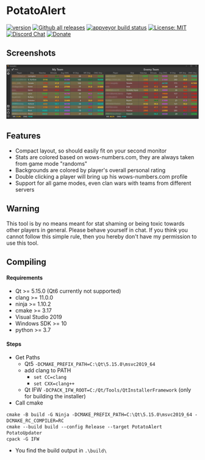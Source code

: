 # PotatoAlert


[![version](https://img.shields.io/github/v/release/razaqq/PotatoAlert.svg?style=flat-square)](https://github.com/razaqq/PotatoAlert/releases) 
[![Github all releases](https://img.shields.io/github/downloads/razaqq/PotatoAlert/total.svg?style=flat-square)](https://github.com/razaqq/PotatoAlert/releases)
[![appveyor build status](https://img.shields.io/appveyor/build/razaqq/PotatoAlert2?style=flat-square&logo=appveyor)](https://ci.appveyor.com/project/razaqq/PotatoAlert2)
[![License: MIT](https://img.shields.io/badge/License-MIT-yellow.svg?style=flat-square)](https://opensource.org/licenses/MIT)
[![Discord Chat](https://img.shields.io/discord/711953820745203815.svg?&logo=discord&logoColor=ffffff&style=flat-square)](https://discord.gg/Ut8t8PA)
[![Donate](https://img.shields.io/badge/Donate-PayPal-blue.svg?&logo=paypal&style=flat-square)](https://paypal.me/potatoalert)

## Screenshots

![default](.github/potatoalert.png)

## Features
- Compact layout, so should easily fit on your second monitor
- Stats are colored based on wows-numbers.com, they are always taken from game mode "randoms"
- Backgrounds are colored by player's overall personal rating
- Double clicking a player will bring up his wows-numbers.com profile
- Support for all game modes, even clan wars with teams from different servers

## Warning
This tool is by no means meant for stat shaming or being toxic towards other players in general.
Please behave yourself in chat.
If you think you cannot follow this simple rule, then you hereby don't have my permission to use this tool.

## Compiling
#### Requirements
- Qt >= 5.15.0 (Qt6 currently not supported)
- clang >= 11.0.0
- ninja >= 1.10.2
- cmake >= 3.17
- Visual Studio 2019
- Windows SDK >= 10
- python >= 3.7

#### Steps
- Get Paths
    - Qt5 `-DCMAKE_PREFIX_PATH=C:\Qt\5.15.0\msvc2019_64`
    - add clang to PATH 
      - `set CC=clang`
      - `set CXX=clang++`
    - Qt IFW `-DCPACK_IFW_ROOT=C:/Qt/Tools/QtInstallerFramework` (only for building the installer)
- Call cmake
```console
cmake -B build -G Ninja -DCMAKE_PREFIX_PATH=C:\Qt\5.15.0\msvc2019_64 -DCMAKE_RC_COMPILER=RC
cmake --build build --config Release --target PotatoAlert PotatoUpdater
cpack -G IFW
```
- You find the build output in `.\build\`